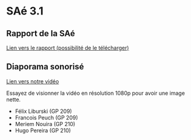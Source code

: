 # SAé 3.1

## Rapport de la SAé
[Lien vers le rapport (possibilité de le télécharger)](./Rapport.pdf)

## Diaporama sonorisé
[Lien vers notre vidéo](https://www.youtube.com/watch?v=iphuhX93Tyg)

Essayez de visionner la vidéo en résolution 1080p pour avoir une image nette.

- Félix Liburski (GP 209)
- Francois Peuch (GP 209)
- Meriem Nouira (GP 210)
- Hugo Pereira (GP 210)